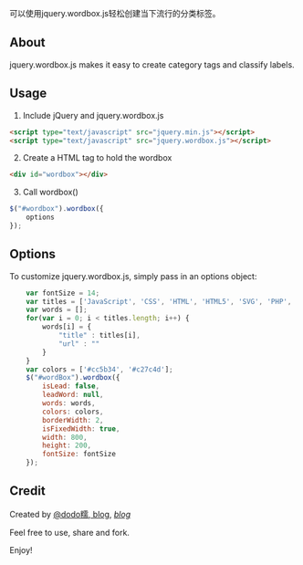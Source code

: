 可以使用jquery.wordbox.js轻松创建当下流行的分类标签。
## About
jquery.wordbox.js makes it easy to create category tags and classify labels.
## Usage
1. Include jQuery and jquery.wordbox.js

```html
<script type="text/javascript" src="jquery.min.js"></script>
<script type="text/javascript" src="jquery.wordbox.js"></script>
```
2. Create a HTML tag to hold the wordbox

```html
<div id="wordbox"></div>
```
3. Call wordbox()

```JavaScript
$("#wordbox").wordbox({
    options
});
```

## Options
To customize jquery.wordbox.js, simply pass in an options object:
```JavaScript
    var fontSize = 14;
    var titles = ['JavaScript', 'CSS', 'HTML', 'HTML5', 'SVG', 'PHP', 'Python', 'Shell', 'WebGL'];
    var words = [];
    for(var i = 0; i < titles.length; i++) {
        words[i] = {
            "title" : titles[i],
            "url" : ""
        }
    }
    var colors = ['#cc5b34', '#c27c4d'];
    $("#wordBox").wordbox({
        isLead: false,          
        leadWord: null,
        words: words,
        colors: colors,
        borderWidth: 2,
        isFixedWidth: true,
        width: 800,
        height: 200,
        fontSize: fontSize  
    });
```

## Credit
Created by [@dodo糯, blog](http://weibo.com/dodoroy), *[blog](http://effy-y.com)*

Feel free to use, share and fork.

Enjoy!
